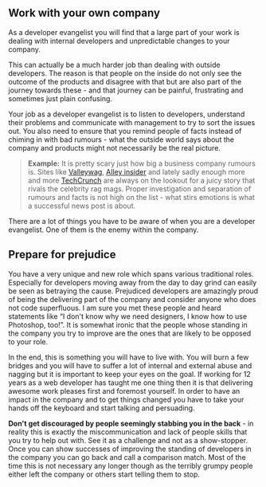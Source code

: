 ## Work with your own company

As a developer evangelist you will find that a large part of your work is dealing with internal developers and unpredictable changes to your company.

This can actually be a much harder job than dealing with outside developers. The reason is that people on the inside do not only see the outcome of the products and disagree with that but are also part of the journey towards these - and that journey can be painful, frustrating and sometimes just plain confusing.

Your job as a developer evangelist is to listen to developers, understand their problems and communicate with management to try to sort the issues out. You also need to ensure that you remind people of facts instead of chiming in with bad rumours - what the outside world says about the company and products might not necessarily be the real picture.

> **Example:** It is pretty scary just how big a business company rumours is. Sites like [Valleywag](http://valleywag.com/), [Alley insider](http://www.businessinsider.com/alleyinsider) and lately sadly enough more and more [TechCrunch](http://techcrunch.com/) are always on the lookout for a juicy story that rivals the celebrity rag mags. Proper investigation and separation of rumours and facts is not high on the list - what stirs emotions is what a successful news post is about.

There are a lot of things you have to be aware of when you are a developer evangelist. One of them is the enemy within the company.

## Prepare for prejudice

You have a very unique and new role which spans various traditional roles. Especially for developers moving away from the day to day grind can easily be seen as betraying the cause. Prejudiced developers are amazingly proud of being the delivering part of the company and consider anyone who does not code superfluous. I am sure you met these people and heard statements like “I don't know why we need designers, I know how to use Photoshop, too!”. It is somewhat ironic that the people whose standing in the company you try to improve are the ones that are likely to be opposed to your role.

In the end, this is something you will have to live with. You will burn a few bridges and you will have to suffer a lot of internal and external abuse and nagging but it is important to keep your eyes on the goal. If working for 12 years as a web developer has taught me one thing then it is that delivering awesome work pleases first and foremost yourself. In order to have an impact in the company and to get things changed you have to take your hands off the keyboard and start talking and persuading.

**Don't get discouraged by people seemingly stabbing you in the back** - in reality this is exactly the miscommunication and lack of people skills that you try to help out with. See it as a challenge and not as a show-stopper. Once you can show successes of improving the standing of developers in the company you can go back and call a comparison match. Most of the time this is not necessary any longer though as the terribly grumpy people either left the company or others start telling them to stop.
